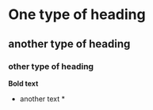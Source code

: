 # One type of heading <br>
## another type of heading <br>
### other type of heading <br>
**Bold text** <br>
* another text * <br>



